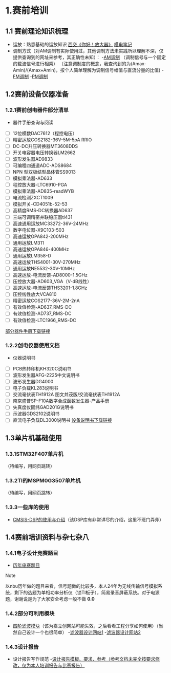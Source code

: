 # 1.赛前培训
## 1.1 赛前理论知识梳理
- 运放：熟悉基础的运放知识
[西交《你好！放大器》](https://ycnsiyj25rbf.feishu.cn/record/O5WMrARGpeajcZcYnSTcFt5Pndk)
[模电笔记](https://shiranui1120.github.io/Orange.github.io/post/mo-dian-bi-ji.html)
- 调制方式（对AM调制有实际使用过，其他调制方法未实践所以理解不深，仅提供查询到的网址来参考，其正确性未知）：
-[AM调制](https://zhuanlan.zhihu.com/p/644732273) （调制信号与一个固定的载波信号进行相乘）
（注意调制度的概念，我查询到的为(Amax-Amin)/(Amax+Amin)，按个人简单理解为调制信号幅值与直流分量的比值)
-[FM调制](https://blog.csdn.net/weixin_66634995/article/details/135971957)
-[PM调制](https://blog.csdn.net/m0_37803477/article/details/131796491?ops_request_misc=%257B%2522request%255Fid%2522%253A%2522dbe12aa679d2fe3b9010dd51308f6230%2522%252C%2522scm%2522%253A%252220140713.130102334..%2522%257D&request_id=dbe12aa679d2fe3b9010dd51308f6230&biz_id=0&utm_medium=distribute.pc_search_result.none-task-blog-2~all~sobaiduend~default-1-131796491-null-null.142^v102^pc_search_result_base2&utm_term=PM%E8%B0%83%E5%88%B6&spm=1018.2226.3001.4187)
## 1.2赛前设备仪器准备
### 1.2.1赛前创电器件部分清单
- 器件手册查询与阅读
- [ ] 12位模数DAC7612（程控电压）                     
- [ ] 精密运放COS2182-36V-5M-5pA RRIO
- [ ] DC-DC升压转换器MT3608DDS
- [ ] 开关电容器电压转换器LM2662
- [ ] 波形发生器AD9833
- [ ] 可编程四通道ADC-ADS8684
- [ ] NPN 型双极结型晶体管SS9013
- [ ] 模拟乘法器-AD633
- [ ] 程控放大器-LTC6910-PGA
- [ ] 模拟乘法器-AD835-readWYB
- [ ] 电流检测ZXCT1009
- [ ] 模拟开关-CD4051b-52-53
- [ ] 高精度RMS-DC转换器AD637
- [ ] 三端可调精密并联稳压器tl431
- [ ] 高速通用运放MC33272-36V-24MHz 
- [ ] 数字电位器-X9C103-503
- [ ] 高速运放OPA842-200MHz 
- [ ] 通用运放LM311
- [ ] 高速运放OPA846-400MHz 
- [ ] 通用运放LM358-D
- [ ] 高速运放THS4001-30V-270MHz
- [ ] 通用运放NE5532-30V-10MHz
- [ ] 高速运放-电流反馈-AD8000-1.5GHz
- [ ] 压控放大器-AD603_VGA（V-dB线性）
- [ ] 高速运放-电流反馈THS3201-1.8GHz
- [ ] 压控线性放大VCA810
- [ ] 精密运放COS2177-36V-2M-2nA 
- [ ] 有效值检测-AD637_RMS-DC
- [ ] 有效值检测-AD737_RMS-DC
- [ ] 有效值检测-LTC1966_RMS-DC

[部分器件手册下载链接](https://ycnsiyj25rbf.feishu.cn/wiki/Q2y6wSN0PiJ85NkRLdqczMM8nzh#share-TyRodUH6joHCC8xl4JHcO3pYnNg)
### 1.2.2创电仪器使用文档
- 仪器说明书
- [ ] PCB热转印机KH320C说明书                     
- [ ] 波形发生器AFG-2225中文说明书
- [ ] 波形发生器DG4000
- [ ] 电子负载KL283说明书
- [ ] 交流毫伏表TH1912A 图文并茂版/交流毫伏表TH1912A
- [ ] 南京盛普SP-F10A数字合成函数发生器-产品手册
- [ ] 失真度仪固纬GAD201G说明书
- [ ] 示波器GDS2102说明书
- [ ] 直流电子负载DL3000说明书
[设备说明书下载链接](https://ycnsiyj25rbf.feishu.cn/wiki/Q2y6wSN0PiJ85NkRLdqczMM8nzh#share-KgYmdyMhtoeMnRxHF37cKVQgnwc)
## 1.3单片机基础使用
### 1.3.1STM32F407单片机
（待编写，用网页跳转）
### 1.3.2TI的MSPM0G3507单片机
（待编写，用网页跳转）
### 1.3.3一些库的使用
- [CMSIS-DSP的使用与介绍](https://arm-software.github.io/CMSIS-DSP)（该DSP库有非常详尽的介绍，这里不班门弄斧）
## 1.4赛前培训资料与杂七杂八
### 1.4.1电子设计竞赛题目
- [历年电赛题目](https://ycnsiyj25rbf.feishu.cn/wiki/Q2y6wSN0PiJ85NkRLdqczMM8nzh#share-CI6AdtCQSocEEsxYcjEcTTZ3nJe)
> [!NOTE]
> 以nbu历年做的题目来看，信号题做的比较多，本人24年为无线传输信号模拟系统，剩下的选题为单相功率分析仪（锁TI板子），简易录音屏蔽系统。对于电源题，谢谢说是为了大家安全考虑一般不做   **0.0**

### 1.4.2部分可利用模块
- [四阶滤波模块](https://pro.lceda.cn/editor#id=49eefc964ec04ce0b8576046c6b25045,tab=*ceafd680bea84109a16f879c25358e70@49eefc964ec04ce0b8576046c6b25045)（该为嘉立创网站可能失效，之后看看工程分享如何使用）（当然自己设计一个也很简单）
-[滤波器设计网站1](https://tools.analog.com/cn/filterwizard/)     -[滤波器设计网站2](https://webench.ti.com/filter-design-tool/filter-type)
### 1.4.3设计报告
- 设计报告写作规范
-[设计报告模板、要求、参考（参考文档未完全按要求修改，仅为本人培训报告与比赛报告）](https://ycnsiyj25rbf.feishu.cn/wiki/Q2y6wSN0PiJ85NkRLdqczMM8nzh#share-FIRRd0cTrobo3uxzYAQcRQRXnTb)